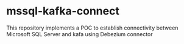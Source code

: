 # mssql-kafka-connect
This repository implements a POC to establish connectivity between Microsoft SQL Server and kafa using Debezium connector
